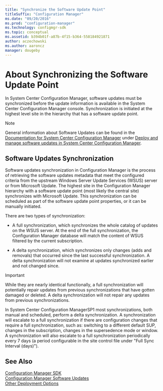 ```yaml
---
title: "Synchronize the Software Update Point"
titleSuffix: "Configuration Manager"
ms.date: "09/20/2016"
ms.prod: "configuration-manager"
ms.technology: configmgr-sdk
ms.topic: conceptual
ms.assetid: b394b01f-a87b-4f15-b364-558184921871
author: aczechowski
ms.author: aaroncz
manager: dougeby
---
```

# About Synchronizing the Software Update Point
In System Center Configuration Manager, software updates must be synchronized before the update information is available in the System Center Configuration Manager console. Synchronization is initiated at the highest level site in the hierarchy that has a software update point.  

> [!NOTE]
>  General information about Software Updates can be found in the [Documentation for System Center Configuration Manager](https://technet.microsoft.com/en-us/library/mt346023.aspx) under [Deploy and manage software updates in System Center Configuration Manager](https://technet.microsoft.com/en-us/library/mt634340.aspx).  

## Software Updates Synchronization  
 Software updates synchronization in Configuration Manager is the process of retrieving the software updates metadata that meet the configured criteria from the upstream Windows Server Update Services (WSUS) server or from Microsoft Update. The highest site in the Configuration Manager hierarchy with a software update point (most likely the central site) synchronizes with Microsoft Update. This synchronization can be scheduled as part of the software update point properties, or it can be manually initiated.  

 There are two types of synchronization:  

-   A full synchronization, which synchronizes the whole catalog of updates on the WSUS server. At the end of the full synchronization, the Configuration Manager database will match the content of WSUS filtered by the current subscription.  

-   A delta synchronization, which synchronizes only changes (adds and removals) that occurred since the last successful synchronization. A delta synchronization will not examine at updates synchronized earlier and not changed since.  

> [!IMPORTANT]
>  While they are nearly identical functionally, a full synchronization will potentially repair updates from previous synchronizations that have gotten damaged or deleted. A delta synchronization will not repair any updates from previous synchronizations.  

 In System Center Configuration ManagerSP1 most synchronizations, both manual and scheduled, perform a delta synchronization. A synchronization will escalate to a full synchronization if there are configuration changes that require a full synchronization, such as: switching to a different default SUP, changes in the subscription, changes in the supersedence mode or window. A synchronization will also escalate to a full synchronization periodically every 7 days (a period configurable in the site control file under "Full Sync Interval (days)").  

## See Also  
 [Configuration Manager SDK](../../develop/core/misc/system-center-configuration-manager-sdk.md)   
 [Configuration Manager Software Updates](../../develop/sum/software-updates.md)   
 [Other Deployment Options](../../develop/sum/synchronizing-the-software-update-point.md)
